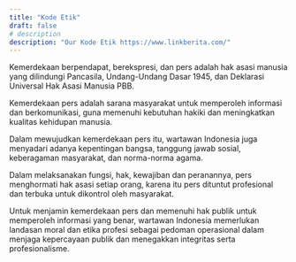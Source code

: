 ```yaml
---
title: "Kode Etik"
draft: false
# description
description: "Our Kode Etik https://www.linkberita.com/"
---
```


Kemerdekaan berpendapat, berekspresi, dan pers adalah hak asasi manusia yang dilindungi Pancasila, Undang-Undang Dasar 1945, dan Deklarasi Universal Hak Asasi Manusia PBB.

Kemerdekaan pers adalah sarana masyarakat untuk memperoleh informasi dan berkomunikasi, guna memenuhi kebutuhan hakiki dan meningkatkan kualitas kehidupan manusia.

Dalam mewujudkan kemerdekaan pers itu, wartawan Indonesia juga menyadari adanya kepentingan bangsa, tanggung jawab sosial, keberagaman masyarakat, dan norma-norma agama.

Dalam melaksanakan fungsi, hak, kewajiban dan peranannya, pers menghormati hak asasi setiap orang, karena itu pers dituntut profesional dan terbuka untuk dikontrol oleh masyarakat.

Untuk menjamin kemerdekaan pers dan memenuhi hak publik untuk memperoleh informasi yang benar, wartawan Indonesia memerlukan landasan moral dan etika profesi sebagai pedoman operasional dalam menjaga kepercayaan publik dan menegakkan integritas serta profesionalisme.